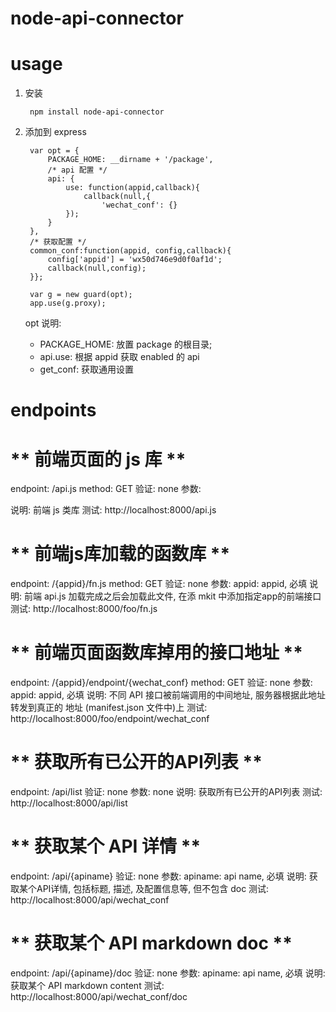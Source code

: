 node-api-connector
=====

usage
===

1. 安装
	
		npm install node-api-connector
	
2. 添加到 express 
		
		var opt = {
			PACKAGE_HOME: __dirname + '/package',
			/* api 配置 */
			api: {
				use: function(appid,callback){
					callback(null,{
						'wechat_conf': {}
				});
			}
		},
		/* 获取配置 */
		common_conf:function(appid, config,callback){
			config['appid'] = 'wx50d746e9d0f0af1d';
			callback(null,config);
		}};
		
		var g = new guard(opt);
		app.use(g.proxy);
		
		
   opt 说明:
     * PACKAGE_HOME: 
     		放置 package 的根目录;
     * api.use: 
     		根据 appid 获取 enabled 的 api 
     * get_conf: 
            获取通用设置




endpoints 
===

** 前端页面的 js 库 **
===
endpoint: /api.js 
method: GET
验证: none
参数: 
	
说明: 
	前端 js 类库
测试: 
	http://localhost:8000/api.js




** 前端js库加载的函数库  **
===
endpoint: /{appid}/fn.js
method: GET
验证: none
参数: 
	appid: appid, 必填
说明: 
	前端 api.js 加载完成之后会加载此文件, 在添 mkit 中添加指定app的前端接口
测试: 
	http://localhost:8000/foo/fn.js




** 前端页面函数库掉用的接口地址   **
===
endpoint: /{appid}/endpoint/{wechat_conf}
method: GET
验证: none
参数: 
	appid: appid, 必填
说明: 
	不同 API 接口被前端调用的中间地址, 服务器根据此地址转发到真正的
	地址 (manifest.json 文件中)上
测试: 
	http://localhost:8000/foo/endpoint/wechat_conf




**  获取所有已公开的API列表   **
===
endpoint: /api/list
验证: none
参数: 
	none
说明: 
	获取所有已公开的API列表
测试: 
	http://localhost:8000/api/list




**  获取某个 API 详情  **
===
endpoint:  /api/{apiname}
验证: none
参数: 
	apiname: api name, 必填
说明: 
	获取某个API详情, 包括标题, 描述, 及配置信息等, 但不包含 doc
测试: 
	http://localhost:8000/api/wechat_conf



**  获取某个 API markdown doc  **
===
endpoint:  /api/{apiname}/doc
验证: none
参数: 
	apiname: api name, 必填
说明: 
	获取某个 API markdown content
测试: 
	http://localhost:8000/api/wechat_conf/doc
